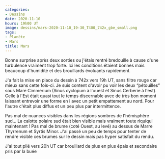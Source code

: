 ```yaml
---
categories:
- Dessins
date: 2020-11-10
hours: 19h00 UT
image: dessins/mars-2020-11-10_19-30_T400_742x_gbe_small.png
tags:
- Planète
- Mars
title: Mars
---
```

Bonne surprise après deux sorties ou j'étais rentré bredouille à cause d'une turbulence vraiment trop forte. Ici les conditions étaient bonnes mais beaucoup d'humidité et des brouillards évoluants rapidement.

J'a fait la mise en place du dessin à 742x vers 19h UT, sans filtre rouge car mieux sans cette fois-ci. Je suis content d'avoir pu voir les deux “pétouilles” sous Mare Cimmerium (Sinus cyclopum à l'ouest et Sinus Cerberie à l'est). Celle à l'Est était quasi tout le temps discernable avec de très bon moment laissant entrevoir une forme en i avec un petit empattement au nord. Pour l'autre c'était plus diffus et un peu plus par intermittence.

Pas mal de nuances visibles dans les régions sombres de l'hémisphère sud… La calotte polaire sud était bien visible mais vraiment toute riquiqui maintenant ! Pas mal de brume (coté Ouest, au levé) au dessus de Marre Thyrrenum et Syrtis Minor. J'ai passé un peu de temps pour tenter de rendre visible ces brumes sur le dessin mais pas hyper satisfait du rendu.

J'ai tout plié vers 20h UT car brouillard de plus en plus épais et secondaire pris par la buée 